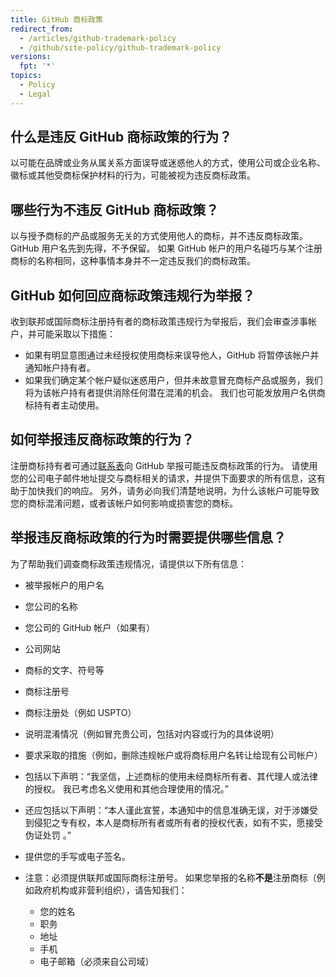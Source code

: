 ```yaml
---
title: GitHub 商标政策
redirect_from:
  - /articles/github-trademark-policy
  - /github/site-policy/github-trademark-policy
versions:
  fpt: '*'
topics:
  - Policy
  - Legal
---
```


## 什么是违反 GitHub 商标政策的行为？

以可能在品牌或业务从属关系方面误导或迷惑他人的方式，使用公司或企业名称、徽标或其他受商标保护材料的行为，可能被视为违反商标政策。

## 哪些行为不违反 GitHub 商标政策？

以与授予商标的产品或服务无关的方式使用他人的商标，并不违反商标政策。 GitHub 用户名先到先得，不予保留。 如果 GitHub 帐户的用户名碰巧与某个注册商标的名称相同，这种事情本身并不一定违反我们的商标政策。

## GitHub 如何回应商标政策违规行为举报？

收到联邦或国际商标注册持有者的商标政策违规行为举报后，我们会审查涉事帐户，并可能采取以下措施：

* 如果有明显意图通过未经授权使用商标来误导他人，GitHub 将暂停该帐户并通知帐户持有者。
* 如果我们确定某个帐户疑似迷惑用户，但并未故意冒充商标产品或服务，我们将为该帐户持有者提供消除任何潜在混淆的机会。 我们也可能发放用户名供商标持有者主动使用。

## 如何举报违反商标政策的行为？

注册商标持有者可通过[联系表](https://support.github.com/contact?tags=docs-trademark)向 GitHub 举报可能违反商标政策的行为。 请使用您的公司电子邮件地址提交与商标相关的请求，并提供下面要求的所有信息，这有助于加快我们的响应。 另外，请务必向我们清楚地说明，为什么该帐户可能导致您的商标混淆问题，或者该帐户如何影响或损害您的商标。

## 举报违反商标政策的行为时需要提供哪些信息？

为了帮助我们调查商标政策违规情况，请提供以下所有信息：

* 被举报帐户的用户名
* 您公司的名称
* 您公司的 GitHub 帐户（如果有）
* 公司网站
* 商标的文字、符号等
* 商标注册号
* 商标注册处（例如 USPTO）
* 说明混淆情况（例如冒充贵公司，包括对内容或行为的具体说明）
* 要求采取的措施（例如，删除违规帐户或将商标用户名转让给现有公司帐户）
* 包括以下声明：“我坚信，上述商标的使用未经商标所有者、其代理人或法律的授权。 我已考虑名义使用和其他合理使用的情况。”
* 还应包括以下声明：“本人谨此宣誓，本通知中的信息准确无误，对于涉嫌受到侵犯之专有权，本人是商标所有者或所有者的授权代表，如有不实，愿接受伪证处罚 。”
* 提供您的手写或电子签名。

* 注意：必须提供联邦或国际商标注册号。 如果您举报的名称**不是**注册商标（例如政府机构或非营利组织），请告知我们：
    * 您的姓名
    * 职务
    * 地址
    * 手机
    * 电子邮箱（必须来自公司域）
